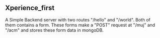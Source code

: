 ## Xperience_first
A Simple Backend server with two routes "/hello" and "/world". Both of them contains a form. These forms make a "POST" request at "/muj" and "/acm" and stores these form data in mongoDB.
